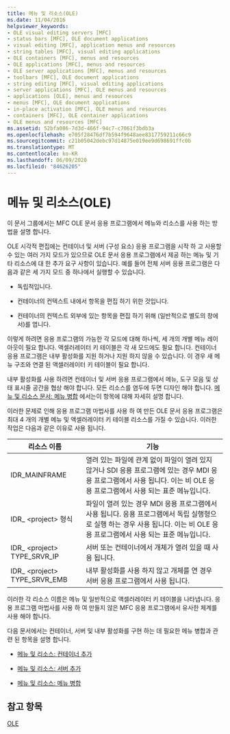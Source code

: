 ```yaml
---
title: 메뉴 및 리소스(OLE)
ms.date: 11/04/2016
helpviewer_keywords:
- OLE visual editing servers [MFC]
- status bars [MFC], OLE document applications
- visual editing [MFC], application menus and resources
- string tables [MFC], visual editing applications
- OLE containers [MFC], menus and resources
- OLE applications [MFC], menus and resources
- OLE server applications [MFC], menus and resources
- toolbars [MFC], OLE document applications
- string editing [MFC], visual editing applications
- server applications [MFC], OLE menus and resources
- applications [OLE], menus and resources
- menus [MFC], OLE document applications
- in-place activation [MFC], OLE menus and resources
- containers [MFC], OLE container applications
- OLE menus and resources [MFC]
ms.assetid: 52bfa086-7d3d-466f-94c7-c7061f3bdb3a
ms.openlocfilehash: e705f28476df7b594f9648aee8317759211c66c9
ms.sourcegitcommit: c21b05042debc97d14875e019ee9d698691ffc0b
ms.translationtype: MT
ms.contentlocale: ko-KR
ms.lasthandoff: 06/09/2020
ms.locfileid: "84626205"
---
```

# <a name="menus-and-resources-ole"></a>메뉴 및 리소스(OLE)

이 문서 그룹에서는 MFC OLE 문서 응용 프로그램에서 메뉴와 리소스를 사용 하는 방법을 설명 합니다.

OLE 시각적 편집에는 컨테이너 및 서버 (구성 요소) 응용 프로그램을 시작 하 고 사용할 수 있는 여러 가지 모드가 있으므로 OLE 문서 응용 프로그램에서 제공 하는 메뉴 및 기타 리소스에 대 한 추가 요구 사항이 있습니다. 예를 들어 전체 서버 응용 프로그램은 다음과 같은 세 가지 모드 중 하나에서 실행할 수 있습니다.

- 독립적입니다.

- 컨테이너의 컨텍스트 내에서 항목을 편집 하기 위한 것입니다.

- 컨테이너의 컨텍스트 외부에 있는 항목을 편집 하기 위해 (일반적으로 별도의 창에서)를 엽니다.

이렇게 하려면 응용 프로그램의 가능한 각 모드에 대해 하나씩, 세 개의 개별 메뉴 레이아웃이 필요 합니다. 액셀러레이터 키 테이블은 각 새 모드에도 필요 합니다. 컨테이너 응용 프로그램은 내부 활성화를 지원 하거나 지원 하지 않을 수 있습니다. 이 경우 새 메뉴 구조와 연결 된 액셀러레이터 키 테이블이 필요 합니다.

내부 활성화를 사용 하려면 컨테이너 및 서버 응용 프로그램에서 메뉴, 도구 모음 및 상태 표시줄 공간을 협상 해야 합니다. 모든 리소스를 염두에 두면 디자인 해야 합니다. [메뉴 및 리소스 문서: 메뉴 병합](menus-and-resources-menu-merging.md) 에서는이 항목에 대해 자세히 설명 합니다.

이러한 문제로 인해 응용 프로그램 마법사를 사용 하 여 만든 OLE 문서 응용 프로그램은 최대 4 개의 개별 메뉴 및 액셀러레이터 키 테이블 리소스를 가질 수 있습니다. 이러한 작업은 다음과 같은 이유로 사용 됩니다.

|리소스 이름|기능|
|-------------------|---------|
|IDR_MAINFRAME|열려 있는 파일에 관계 없이 파일이 열려 있지 않거나 SDI 응용 프로그램에 있는 경우 MDI 응용 프로그램에서 사용 됩니다. 이는 비 OLE 응용 프로그램에서 사용 되는 표준 메뉴입니다.|
|IDR_ \<project> 형식|파일이 열려 있는 경우 MDI 응용 프로그램에서 사용 됩니다. 응용 프로그램에서 독립 실행형으로 실행 하는 경우 사용 됩니다. 이는 비 OLE 응용 프로그램에서 사용 되는 표준 메뉴입니다.|
|IDR_ \<project> TYPE_SRVR_IP|서버 또는 컨테이너에서 개체가 열려 있을 때 사용 됩니다.|
|IDR_ \<project> TYPE_SRVR_EMB|내부 활성화를 사용 하지 않고 개체를 연 경우 서버 응용 프로그램에서 사용 됩니다.|

이러한 각 리소스 이름은 메뉴 및 일반적으로 액셀러레이터 키 테이블을 나타냅니다. 응용 프로그램 마법사를 사용 하 여 만들지 않은 MFC 응용 프로그램에서 유사한 체계를 사용 해야 합니다.

다음 문서에서는 컨테이너, 서버 및 내부 활성화를 구현 하는 데 필요한 메뉴 병합과 관련 된 항목을 설명 합니다.

- [메뉴 및 리소스: 컨테이너 추가](menus-and-resources-container-additions.md)

- [메뉴 및 리소스: 서버 추가](menus-and-resources-server-additions.md)

- [메뉴 및 리소스: 메뉴 병합](menus-and-resources-menu-merging.md)

## <a name="see-also"></a>참고 항목

[OLE](ole-in-mfc.md)
